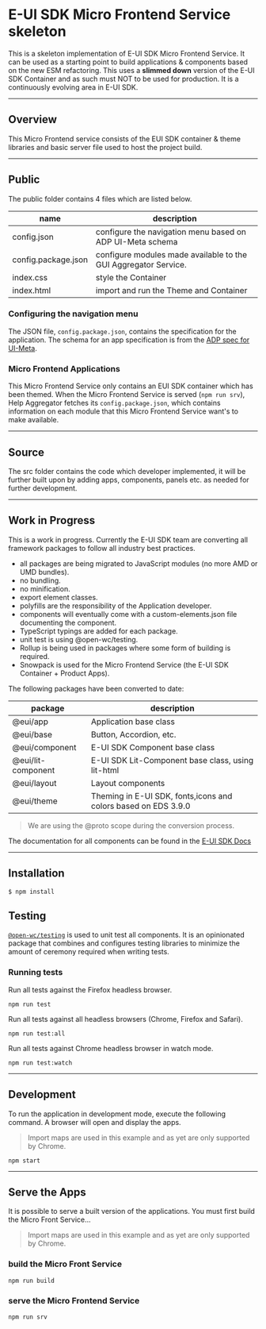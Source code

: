 # E-UI SDK Micro Frontend Service skeleton

This is a skeleton implementation of E-UI SDK Micro Frontend Service. It can be used as a starting
point to build applications & components based on the new ESM refactoring.
This uses a **slimmed down** version of the E-UI SDK Container and as such must NOT to be used for
production. It is a continuously evolving area in E-UI SDK.

---

## Overview

This Micro Frontend service consists of the EUI SDK container & theme libraries and basic server file
used to host the project build.

---

## Public

The public folder contains 4 files which are listed below.

| name                | description                                                     |
| ------------------- | --------------------------------------------------------------- |
| config.json         | configure the navigation menu based on ADP UI-Meta schema       |
| config.package.json | configure modules made available to the GUI Aggregator Service. |
| index.css           | style the Container                                             |
| index.html          | import and run the Theme and Container                          |

### Configuring the navigation menu

The JSON file, `config.package.json`, contains the specification for the application. The schema for
an app specification is from the [ADP spec for UI-Meta](https://euisdk.seli.wh.rnd.internal.ericsson.com/applications/gas-spec).

### Micro Frontend Applications

This Micro Frontend Service only contains an EUI SDK container which has been themed.
When the Micro Frontend Service is served (`npm run srv`), Help Aggregator fetches its `config.package.json`,
which contains information on each module that this Micro Frontend Service want's to make available.

---

## Source

The src folder contains the code which developer implemented, it will be further built upon by adding
apps, components, panels etc. as needed for further development.

---

## Work in Progress

This is a work in progress. Currently the E-UI SDK team are converting all framework packages to
follow all industry best practices.

- all packages are being migrated to JavaScript modules (no more AMD or UMD bundles).
- no bundling.
- no minification.
- export element classes.
- polyfills are the responsibility of the Application developer.
- components will eventually come with a custom-elements.json file documenting the component.
- TypeScript typings are added for each package.
- unit test is using @open-wc/testing.
- Rollup is being used in packages where some form of building is required.
- Snowpack is used for the Micro Frontend Service (the E-UI SDK Container + Product Apps).

The following packages have been converted to date:

| package              | description                                                    |
| -------------------- | -------------------------------------------------------------- |
| @eui/app           | Application base class                                         |
| @eui/base          | Button, Accordion, etc.                                        |
| @eui/component     | E-UI SDK Component base class                                  |
| @eui/lit-component | E-UI SDK Lit-Component base class, using lit-html              |
| @eui/layout        | Layout components                                              |
| @eui/theme         | Theming in E-UI SDK, fonts,icons and colors based on EDS 3.9.0 |

> We are using the @proto scope during the conversion process.

The documentation for all components can be found in the [E-UI SDK Docs](https://euisdk.seli.wh.rnd.internal.ericsson.com/showcase/esm-docs/#welcome)

---

## Installation

`$ npm install`

## Testing

[`@open-wc/testing`](https://open-wc.org/docs/testing/testing-package/) is used to unit test all components.
It is an opinionated package that combines and configures testing libraries to minimize the amount of
ceremony required when writing tests.

### Running tests

Run all tests against the Firefox headless browser.

```shell
npm run test
```

Run all tests against all headless browsers (Chrome, Firefox and Safari).

```shell
npm run test:all
```

Run all tests against Chrome headless browser in watch mode.

```shell
npm run test:watch
```

---

## Development

To run the application in development mode, execute the following command. A browser will open and
display the apps.

> Import maps are used in this example and as yet are only supported by Chrome.

```shell
npm start
```

---

## Serve the Apps

It is possible to serve a built version of the applications. You must first build the Micro Front Service...

> Import maps are used in this example and as yet are only supported by Chrome.

### build the Micro Front Service

```shell
npm run build
```

### serve the Micro Frontend Service

```shell
npm run srv
```
